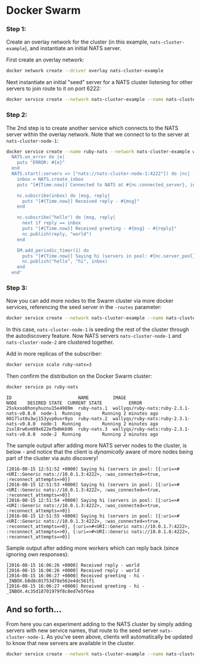 # Docker Swarm

### Step 1:

Create an overlay network for the cluster \(in this example, `nats-cluster-example`\), and instantiate an initial NATS server.

First create an overlay network:

```bash
docker network create --driver overlay nats-cluster-example
```

Next instantiate an initial "seed" server for a NATS cluster listening for other servers to join route to it on port 6222:

```bash
docker service create --network nats-cluster-example --name nats-cluster-node-1 nats:1.0.0 -cluster nats://0.0.0.0:6222 -DV
```

### Step 2:

The 2nd step is to create another service which connects to the NATS server within the overlay network. Note that we connect to to the server at `nats-cluster-node-1`:

```bash
docker service create --name ruby-nats --network nats-cluster-example wallyqs/ruby-nats:ruby-2.3.1-nats-v0.8.0 -e '
  NATS.on_error do |e|
    puts "ERROR: #{e}"
  end
  NATS.start(:servers => ["nats://nats-cluster-node-1:4222"]) do |nc|
    inbox = NATS.create_inbox
    puts "[#{Time.now}] Connected to NATS at #{nc.connected_server}, inbox: #{inbox}"

    nc.subscribe(inbox) do |msg, reply|
      puts "[#{Time.now}] Received reply - #{msg}"
    end

    nc.subscribe("hello") do |msg, reply|
      next if reply == inbox
      puts "[#{Time.now}] Received greeting - #{msg} - #{reply}"
      nc.publish(reply, "world")
    end

    EM.add_periodic_timer(1) do
      puts "[#{Time.now}] Saying hi (servers in pool: #{nc.server_pool}"
      nc.publish("hello", "hi", inbox)
    end
  end'
```

### Step 3:

Now you can add more nodes to the Swarm cluster via more docker services, referencing the seed server in the `-routes` parameter:

```bash
docker service create --network nats-cluster-example --name nats-cluster-node-2 nats:1.0.0 -cluster nats://0.0.0.0:6222 -routes nats://nats-cluster-node-1:6222 -DV
```

In this case, `nats-cluster-node-1` is seeding the rest of the cluster through the autodiscovery feature. Now NATS servers `nats-cluster-node-1` and `nats-cluster-node-2` are clustered together.

Add in more replicas of the subscriber:

```bash
docker service scale ruby-nats=3
```

Then confirm the distribution on the Docker Swarm cluster:

```bash
docker service ps ruby-nats
```
```text
ID                         NAME         IMAGE                                     NODE    DESIRED STATE  CURRENT STATE          ERROR
25skxso8honyhuznu15e4989m  ruby-nats.1  wallyqs/ruby-nats:ruby-2.3.1-nats-v0.8.0  node-1  Running        Running 2 minutes ago  
0017lut0u3wj153yvp0uxr8yo  ruby-nats.2  wallyqs/ruby-nats:ruby-2.3.1-nats-v0.8.0  node-1  Running        Running 2 minutes ago  
2sxl8rw6vm99x622efbdmkb96  ruby-nats.3  wallyqs/ruby-nats:ruby-2.3.1-nats-v0.8.0  node-2  Running        Running 2 minutes ago
```

The sample output after adding more NATS server nodes to the cluster, is below - and notice that the client is _dynamically_ aware of more nodes being part of the cluster via auto discovery!

```text
[2016-08-15 12:51:52 +0000] Saying hi (servers in pool: [{:uri=>#<URI::Generic nats://10.0.1.3:4222>, :was_connected=>true, :reconnect_attempts=>0}]
[2016-08-15 12:51:53 +0000] Saying hi (servers in pool: [{:uri=>#<URI::Generic nats://10.0.1.3:4222>, :was_connected=>true, :reconnect_attempts=>0}]
[2016-08-15 12:51:54 +0000] Saying hi (servers in pool: [{:uri=>#<URI::Generic nats://10.0.1.3:4222>, :was_connected=>true, :reconnect_attempts=>0}]
[2016-08-15 12:51:55 +0000] Saying hi (servers in pool: [{:uri=>#<URI::Generic nats://10.0.1.3:4222>, :was_connected=>true, :reconnect_attempts=>0}, {:uri=>#<URI::Generic nats://10.0.1.7:4222>, :reconnect_attempts=>0}, {:uri=>#<URI::Generic nats://10.0.1.6:4222>, :reconnect_attempts=>0}]
```

Sample output after adding more workers which can reply back \(since ignoring own responses\):

```text
[2016-08-15 16:06:26 +0000] Received reply - world
[2016-08-15 16:06:26 +0000] Received reply - world
[2016-08-15 16:06:27 +0000] Received greeting - hi - _INBOX.b8d8c01753d78e562e4dc561f1
[2016-08-15 16:06:27 +0000] Received greeting - hi - _INBOX.4c35d18701979f8c8ed7e5f6ea
```

## And so forth...

From here you can experiment adding to the NATS cluster by simply adding servers with new service names, that route to the seed server `nats-cluster-node-1`. As you've seen above, clients will automatically be updated to know that new servers are available in the cluster.

```bash
docker service create --network nats-cluster-example --name nats-cluster-node-3 nats:1.0.0 -cluster nats://0.0.0.0:6222 -routes nats://nats-cluster-node-1:6222 -DV
```

